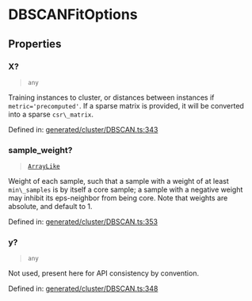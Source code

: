 # DBSCANFitOptions

## Properties

### X?

> `any`

Training instances to cluster, or distances between instances if `metric='precomputed'`. If a sparse matrix is provided, it will be converted into a sparse `csr\_matrix`.

Defined in:  [generated/cluster/DBSCAN.ts:343](https://github.com/transitive-bullshit/scikit-learn-ts/blob/122b3c0/packages/sklearn/src/generated/cluster/DBSCAN.ts#L343)

### sample\_weight?

> [`ArrayLike`](../types/ArrayLike.md)

Weight of each sample, such that a sample with a weight of at least `min\_samples` is by itself a core sample; a sample with a negative weight may inhibit its eps-neighbor from being core. Note that weights are absolute, and default to 1.

Defined in:  [generated/cluster/DBSCAN.ts:353](https://github.com/transitive-bullshit/scikit-learn-ts/blob/122b3c0/packages/sklearn/src/generated/cluster/DBSCAN.ts#L353)

### y?

> `any`

Not used, present here for API consistency by convention.

Defined in:  [generated/cluster/DBSCAN.ts:348](https://github.com/transitive-bullshit/scikit-learn-ts/blob/122b3c0/packages/sklearn/src/generated/cluster/DBSCAN.ts#L348)
